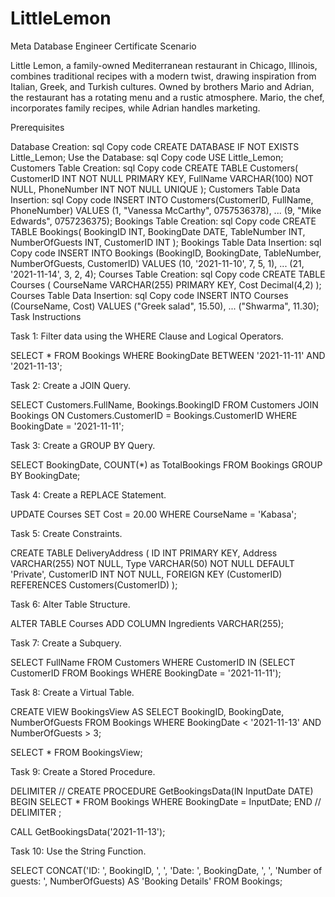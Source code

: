 # LittleLemon
Meta Database Engineer Certificate
Scenario

Little Lemon, a family-owned Mediterranean restaurant in Chicago, Illinois, combines traditional recipes with a modern twist, drawing inspiration from Italian, Greek, and Turkish cultures. Owned by brothers Mario and Adrian, the restaurant has a rotating menu and a rustic atmosphere. Mario, the chef, incorporates family recipes, while Adrian handles marketing.

Prerequisites

Database Creation:
sql
Copy code
CREATE DATABASE IF NOT EXISTS Little_Lemon;
Use the Database:
sql
Copy code
USE Little_Lemon;
Customers Table Creation:
sql
Copy code
CREATE TABLE Customers(
    CustomerID INT NOT NULL PRIMARY KEY, 
    FullName VARCHAR(100) NOT NULL, 
    PhoneNumber INT NOT NULL UNIQUE
);
Customers Table Data Insertion:
sql
Copy code
INSERT INTO Customers(CustomerID, FullName, PhoneNumber) VALUES 
(1, "Vanessa McCarthy", 0757536378),
...
(9, "Mike Edwards", 0757236375);
Bookings Table Creation:
sql
Copy code
CREATE TABLE Bookings(
    BookingID INT, 
    BookingDate DATE, 
    TableNumber INT, 
    NumberOfGuests INT,
    CustomerID INT
);
Bookings Table Data Insertion:
sql
Copy code
INSERT INTO Bookings (BookingID, BookingDate, TableNumber, NumberOfGuests, CustomerID) VALUES
(10, '2021-11-10', 7, 5, 1),
...
(21, '2021-11-14', 3, 2, 4);
Courses Table Creation:
sql
Copy code
CREATE TABLE Courses (
    CourseName VARCHAR(255) PRIMARY KEY, 
    Cost Decimal(4,2)
);
Courses Table Data Insertion:
sql
Copy code
INSERT INTO Courses (CourseName, Cost) VALUES 
("Greek salad", 15.50),
...
("Shwarma", 11.30);
Task Instructions

Task 1: Filter data using the WHERE Clause and Logical Operators.

SELECT * FROM Bookings
WHERE BookingDate BETWEEN '2021-11-11' AND '2021-11-13';

Task 2: Create a JOIN Query.

SELECT Customers.FullName, Bookings.BookingID
FROM Customers
JOIN Bookings ON Customers.CustomerID = Bookings.CustomerID
WHERE BookingDate = '2021-11-11';

Task 3: Create a GROUP BY Query.

SELECT BookingDate, COUNT(*) as TotalBookings
FROM Bookings
GROUP BY BookingDate;

Task 4: Create a REPLACE Statement.

UPDATE Courses
SET Cost = 20.00
WHERE CourseName = 'Kabasa';

Task 5: Create Constraints.

CREATE TABLE DeliveryAddress (
    ID INT PRIMARY KEY, 
    Address VARCHAR(255) NOT NULL, 
    Type VARCHAR(50) NOT NULL DEFAULT 'Private', 
    CustomerID INT NOT NULL,
    FOREIGN KEY (CustomerID) REFERENCES Customers(CustomerID)
);

Task 6: Alter Table Structure.

ALTER TABLE Courses
ADD COLUMN Ingredients VARCHAR(255);

Task 7: Create a Subquery.

SELECT FullName
FROM Customers
WHERE CustomerID IN (SELECT CustomerID FROM Bookings WHERE BookingDate = '2021-11-11');

Task 8: Create a Virtual Table.

CREATE VIEW BookingsView AS
SELECT BookingID, BookingDate, NumberOfGuests
FROM Bookings
WHERE BookingDate < '2021-11-13' AND NumberOfGuests > 3;

SELECT * FROM BookingsView;

Task 9: Create a Stored Procedure.

DELIMITER //
CREATE PROCEDURE GetBookingsData(IN InputDate DATE)
BEGIN
    SELECT * FROM Bookings WHERE BookingDate = InputDate;
END //
DELIMITER ;

CALL GetBookingsData('2021-11-13');

Task 10: Use the String Function.

SELECT 
    CONCAT('ID: ', BookingID, ', ', 'Date: ', BookingDate, ', ', 'Number of guests: ', NumberOfGuests) AS 'Booking Details'
FROM Bookings;

